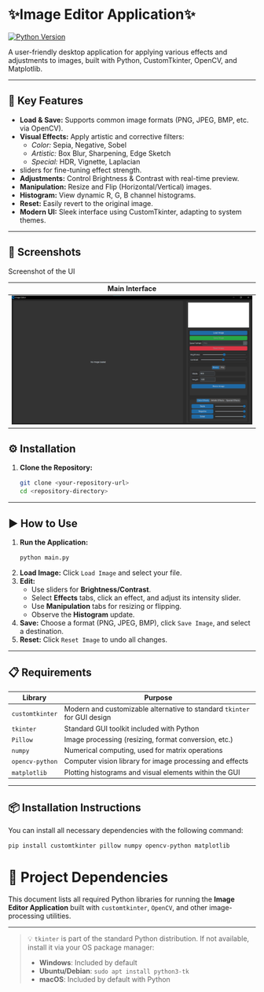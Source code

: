 # ✨Image Editor Application✨

[![Python Version](https://img.shields.io/badge/Python-3.x-blue.svg)](https://www.python.org/)

A user-friendly desktop application for applying various effects and adjustments to images, built with Python, CustomTkinter, OpenCV, and Matplotlib.

---

## 🌟 Key Features

*   **Load & Save:** Supports common image formats (PNG, JPEG, BMP, etc. via OpenCV).
*   **Visual Effects:** Apply artistic and corrective filters:
    *   *Color:* Sepia, Negative, Sobel
    *   *Artistic:* Box Blur, Sharpening, Edge Sketch
    *   *Special:* HDR, Vignette, Laplacian
*    sliders for fine-tuning effect strength.
*   **Adjustments:** Control Brightness & Contrast with real-time preview.
*   **Manipulation:** Resize and Flip (Horizontal/Vertical) images.
*   **Histogram:** View dynamic R, G, B channel histograms.
*   **Reset:** Easily revert to the original image.
*   **Modern UI:** Sleek interface using CustomTkinter, adapting to system themes.

---

## 📸 Screenshots

Screenshot of the UI

| Main Interface                  |  
| :-----------------------------: |
| ![Screenshot of Main UI](photos/mainui.png)    | 


## ⚙️ Installation

1.  **Clone the Repository:**
    ```bash
    git clone <your-repository-url>
    cd <repository-directory>
    ```
---

## ▶️ How to Use

1.  **Run the Application:**
    ```bash
    python main.py
    ```
2.  **Load Image:** Click `Load Image` and select your file.
3.  **Edit:**
    *   Use sliders for **Brightness/Contrast**.
    *   Select **Effects** tabs, click an effect, and adjust its intensity slider.
    *   Use **Manipulation** tabs for resizing or flipping.
    *   Observe the **Histogram** update.
4.  **Save:** Choose a format (PNG, JPEG, BMP), click `Save Image`, and select a destination.
5.  **Reset:** Click `Reset Image` to undo all changes.

---

## 📋 Requirements

| Library         | Purpose                                                                 |
|----------------|-------------------------------------------------------------------------|
| `customtkinter`| Modern and customizable alternative to standard `tkinter` for GUI design|
| `tkinter`      | Standard GUI toolkit included with Python                              |
| `Pillow`       | Image processing (resizing, format conversion, etc.)                   |
| `numpy`        | Numerical computing, used for matrix operations                        |
| `opencv-python`| Computer vision library for image processing and effects              |
| `matplotlib`   | Plotting histograms and visual elements within the GUI                 |

---

## 📦 Installation Instructions

You can install all necessary dependencies with the following command:

```bash
pip install customtkinter pillow numpy opencv-python matplotlib
````

# 📌 Project Dependencies

This document lists all required Python libraries for running the **Image Editor Application** built with `customtkinter`, `OpenCV`, and other image-processing utilities.

---

> 💡 `tkinter` is part of the standard Python distribution. If not available, install it via your OS package manager:
>
> * **Windows**: Included by default
> * **Ubuntu/Debian**: `sudo apt install python3-tk`
> * **macOS**: Included by default with Python
